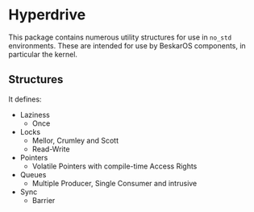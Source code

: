 # Hyperdrive

This package contains numerous utility structures for use in `no_std` environments.
These are intended for use by BeskarOS components, in particular the kernel.

## Structures

It defines:
- Laziness
    - Once
- Locks
    - Mellor, Crumley and Scott
    - Read-Write
- Pointers
    - Volatile Pointers with compile-time Access Rights
- Queues
    - Multiple Producer, Single Consumer and intrusive
- Sync
    - Barrier
